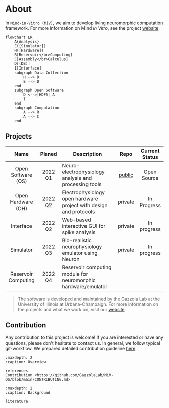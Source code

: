 # About

In `Mind-in-Vitro (MiV)`, we aim to develop living neuromorphic computation framework.
For more information on Mind *in Vitro*, see the project [website](https://mindinvitro.illinois.edu).

```{mermaid}
flowchart LR
    A{Analysis}
    E([Simulator])
    H([Hardware])
    R[Reservoir</br>Computing]
    C[Assembly</br>Calculus]
    D[(DB)]
    I[Interface]
    subgraph Data Collection
        H --> D
        E --> D
    end
    subgraph Open Software
        D <-->|HDF5| A
        I
    end
    subgraph Computation
        A --> R
        A --> C
    end
```

## Projects

|        Name         | Planed  | Description                                                       |                      Repo                      | Current Status |
| :-----------------: | :-----: | ----------------------------------------------------------------- | :--------------------------------------------: | :------------: |
| Open Software (OS)  | 2022 Q1 | Neuro-electrophysiology analysis and processing tools             | [public](https://github.com/GazzolaLab/MiV-OS) |  Open Source   |
| Open Hardware (OH)  | 2022 Q2 | Electrophysiology open hardware project with design and protocols |                    private                     |  In Progress   |
|      Interface      | 2022 Q2 | Web-based interactive GUI for spike analysis                      |                    private                     |  In progress   |
|      Simulator      | 2022 Q3 | Bio-realistic neurophysiology emulator using Neuron               |                    private                     |  In progress   |
| Reservoir Computing | 2022 Q4 | Reservoir computing module for neuromorphic hardware/emulator     |                                                |                |

> The software is developed and maintained by the Gazzola Lab at the University of Illinois at Urbana-Champaign. For more information on the projects and what we work on, visit our [website](https://mattia-lab.com).

## Contribution

Any contribution to this project is welcome! If you are interested or have any questions, please don't hesitate to contact us.
In general, we follow typical git-workflow. We prepared detailed contribution guideline [here](https://github.com/GazzolaLab/MiV-OS/blob/main/CONTRIBUTING.md).

```{toctree}
:maxdepth: 2
:caption: Overview

references
Contribution <https://github.com/GazzolaLab/MiV-OS/blob/main/CONTRIBUTING.md>
```

```{toctree}
:maxdepth: 2
:caption: Background

literature
```

